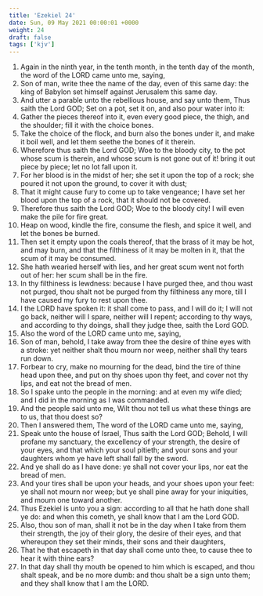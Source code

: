 ```yaml
---
title: 'Ezekiel 24'
date: Sun, 09 May 2021 00:00:01 +0000
weight: 24
draft: false
tags: ['kjv'] 
---
```


1. Again in the ninth year, in the tenth month, in the tenth day of the month, the word of the LORD came unto me, saying,
2. Son of man, write thee the name of the day, even of this same day: the king of Babylon set himself against Jerusalem this same day.
3. And utter a parable unto the rebellious house, and say unto them, Thus saith the Lord GOD; Set on a pot, set it on, and also pour water into it:
4. Gather the pieces thereof into it, even every good piece, the thigh, and the shoulder; fill it with the choice bones.
5. Take the choice of the flock, and burn also the bones under it, and make it boil well, and let them seethe the bones of it therein.
6. Wherefore thus saith the Lord GOD; Woe to the bloody city, to the pot whose scum is therein, and whose scum is not gone out of it! bring it out piece by piece; let no lot fall upon it.
7. For her blood is in the midst of her; she set it upon the top of a rock; she poured it not upon the ground, to cover it with dust;
8. That it might cause fury to come up to take vengeance; I have set her blood upon the top of a rock, that it should not be covered.
9. Therefore thus saith the Lord GOD; Woe to the bloody city! I will even make the pile for fire great.
10. Heap on wood, kindle the fire, consume the flesh, and spice it well, and let the bones be burned.
11. Then set it empty upon the coals thereof, that the brass of it may be hot, and may burn, and that the filthiness of it may be molten in it, that the scum of it may be consumed.
12. She hath wearied herself with lies, and her great scum went not forth out of her: her scum shall be in the fire.
13. In thy filthiness is lewdness: because I have purged thee, and thou wast not purged, thou shalt not be purged from thy filthiness any more, till I have caused my fury to rest upon thee.
14. I the LORD have spoken it: it shall come to pass, and I will do it; I will not go back, neither will I spare, neither will I repent; according to thy ways, and according to thy doings, shall they judge thee, saith the Lord GOD.
15. Also the word of the LORD came unto me, saying,
16. Son of man, behold, I take away from thee the desire of thine eyes with a stroke: yet neither shalt thou mourn nor weep, neither shall thy tears run down.
17. Forbear to cry, make no mourning for the dead, bind the tire of thine head upon thee, and put on thy shoes upon thy feet, and cover not thy lips, and eat not the bread of men.
18. So I spake unto the people in the morning: and at even my wife died; and I did in the morning as I was commanded.
19. And the people said unto me, Wilt thou not tell us what these things are to us, that thou doest so?
20. Then I answered them, The word of the LORD came unto me, saying,
21. Speak unto the house of Israel, Thus saith the Lord GOD; Behold, I will profane my sanctuary, the excellency of your strength, the desire of your eyes, and that which your soul pitieth; and your sons and your daughters whom ye have left shall fall by the sword.
22. And ye shall do as I have done: ye shall not cover your lips, nor eat the bread of men.
23. And your tires shall be upon your heads, and your shoes upon your feet: ye shall not mourn nor weep; but ye shall pine away for your iniquities, and mourn one toward another.
24. Thus Ezekiel is unto you a sign: according to all that he hath done shall ye do: and when this cometh, ye shall know that I am the Lord GOD.
25. Also, thou son of man, shall it not be in the day when I take from them their strength, the joy of their glory, the desire of their eyes, and that whereupon they set their minds, their sons and their daughters,
26. That he that escapeth in that day shall come unto thee, to cause thee to hear it with thine ears?
27. In that day shall thy mouth be opened to him which is escaped, and thou shalt speak, and be no more dumb: and thou shalt be a sign unto them; and they shall know that I am the LORD.
